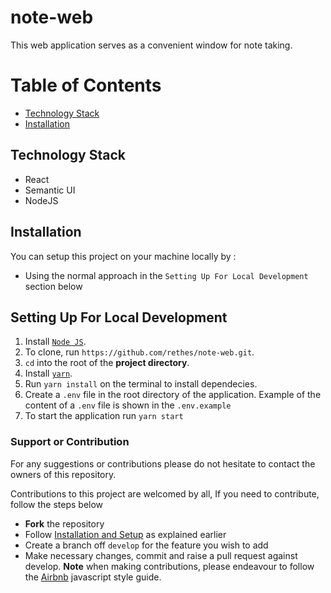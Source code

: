 # note-web
This web application serves as a convenient window for note taking.

# Table of Contents

- [Technology Stack](#technology-stack)
- [Installation](#installation)

## Technology Stack

- React
- Semantic UI
- NodeJS

## Installation

You can setup this project on your machine locally by :

- Using the normal approach in the `Setting Up For Local Development` section below

## Setting Up For Local Development

1. Install [`Node JS`](https://nodejs.org/en/).
2. To clone, run `https://github.com/rethes/note-web.git`.
3. `cd` into the root of the **project directory**.
4. Install [`yarn`](https://yarnpkg.com/en/docs/install#mac-stable).
5. Run `yarn install` on the terminal to install dependecies.
6. Create a `.env` file in the root directory of the application. Example of the content of a `.env` file is shown in the `.env.example`
7. To start the application run `yarn start`

### Support or Contribution

For any suggestions or contributions please do not hesitate to contact the owners of this repository.

Contributions to this project are welcomed by all, If you need to contribute, follow the steps below

- **Fork** the repository
- Follow [Installation and Setup](#installation) as explained earlier
- Create a branch off `develop` for the feature you wish to add
- Make necessary changes, commit and raise a pull request against develop.
  **Note** when making contributions, please endeavour to follow the [Airbnb](https://github.com/airbnb/javascript) javascript style guide.

